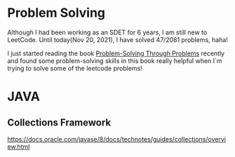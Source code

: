 # Problem Solving

Although I had been working as an SDET for 6 years, I am still new to LeetCode. Until today(Nov 20, 2021), I have solved 47/2081 problems, haha!

I just started reading the book [Problem-Solving Through Problems](https://math.la.asu.edu/~ifulman/spring13/mat194/problem-solving.pdf) recently and found some problem-solving skills in this book really helpful when I`m trying to solve some of the leetcode problems!



# JAVA

## Collections Framework

https://docs.oracle.com/javase/8/docs/technotes/guides/collections/overview.html
